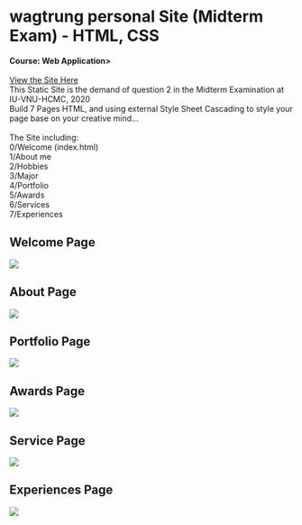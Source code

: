 # wagtrung personal Site (Midterm Exam) - HTML, CSS

<b>Course: Web Application></b>
<br><br>
[View the Site Here](https://wtcv.netlify.app/index.html)<br>
This Static Site is the demand of question 2 in the Midterm Examination at IU-VNU-HCMC, 2020
<br> Build 7 Pages HTML, and using external Style Sheet Cascading to style your page base on your creative mind...<br>
<br> The Site including:
<br> 0/Welcome (index.html)
<br> 1/About me
<br> 2/Hobbies
<br> 3/Major
<br> 4/Portfolio
<br> 5/Awards
<br> 6/Services
<br> 7/Experiences

## Welcome Page
<img src="https://www.upsieutoc.com/images/2020/06/13/screencapture-wtcv-netlify-app-2020-06-13-02_07_16.png">

## About Page
<img src="https://www.upsieutoc.com/images/2020/06/13/screencapture-wtcv-netlify-app-about-html-2020-06-13-02_14_11.png">

## Portfolio Page
<img src="https://www.upsieutoc.com/images/2020/06/13/screencapture-wtcv-netlify-app-content-html-2020-06-13-02_15_28.png">

## Awards Page
<img src="https://www.upsieutoc.com/images/2020/06/13/screencapture-wtcv-netlify-app-award-html-2020-06-13-02_16_59.png">

## Service Page
<img src="https://www.upsieutoc.com/images/2020/06/13/screencapture-wtcv-netlify-app-service-html-2020-06-13-02_19_21.png">

## Experiences Page
<img src="https://www.upsieutoc.com/images/2020/06/13/screencapture-wtcv-netlify-app-experience-html-2020-06-13-02_20_02.png">
